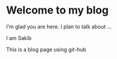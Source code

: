# Welcome to my blog

I'm glad you are here. I plan to talk about ...

I am Sakib

This is a blog page using git-hub
